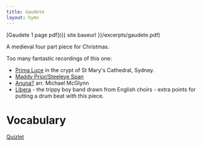 ```yaml
---
title: Gaudete
layout: hymn
---
```


[Gaudete 1 page pdf]({{ site.baseurl }}/excerpts/gaudete.pdf)

A medieval four part piece for Christmas.

Too many fantastic recordings of this one:

* [Prima Luce](https://www.youtube.com/watch?v=DFtppysEl-k) in the crypt of St Mary's Cathedral, Sydney.
* [Maddy Prior/Steeleye Span](https://www.youtube.com/watch?v=EDc2FD-vy8M)
* [Anuna?](https://www.youtube.com/watch?v=WbKWk6RzaiM) arr. Michael McGlynn
* [Libera](https://www.youtube.com/watch?v=jrND_c1f4Ow) - the trippy boy band drawn from English choirs - extra points for putting a drum beat with this piece.

# Vocabulary

[Quizlet](https://quizlet.com/_2tv5a8)

